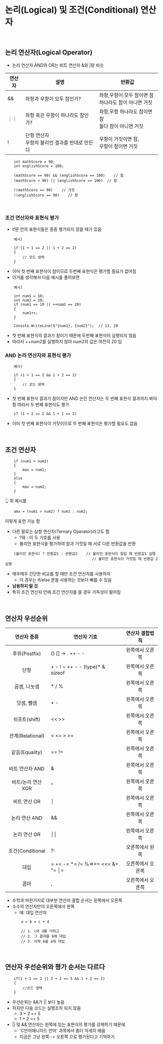 논리(Logical) 및 조건(Conditional) 연산자
=============

<br>

논리 연산자(Logical Operator)
------
* 논리 연산자 AND와 OR는 비트 연산자 &와 |랑 비슷

|연산자|설명|반환값|
|-----|----|-----|
|&&|좌항과 우항이 모두 참인가?|좌항,우항이 모두 참이면 참<br>하나라도 참이 아니면 거짓|
| ｜｜ |좌항 혹은 우항이 하나라도 참인가?|좌항,우항 하나라도 참이면 참<br>둘다 참이 아니면 거짓|
|!|단항 연산자<br> 우항의 불리언 결과를 반대로 만든다|우항이 거짓이면 참,<br>우항이 참이면 거짓|

```
    int mathScore = 90;
    int englishScore = 100;

    (mathScore == 90) && (englishScore == 100)    // 참
    (mathScore < 90) || (englishScore == 100)  // 참

    !(mathScore == 90)    // 거짓
    !(englishScore == 90)    // 참
```
<br>

### 조건 연산자와 표현식 평가
* if문 안의 표현식들은 종종 평가되지 않을 때가 있음
```
    예시)

    if (1 + 1 == 2 || 1 + 2 == 2)
    {
        // 코드 생략
    }
```
* 이미 첫 번째 표현식이 참이므로 두번째 표현식은 평가할 필요가 없어짐
* 이거를 생각해서 다음 예시를 풀어보면
```
    예시)

    int num1 = 10;
    int num2 = 20;
    if (num1 == 10 || ++num2 == 20)
    {
        num1++;
    }

    Console.WriteLine($"{num1}, {num2}");  // 11, 20
```
* 첫 번째 표현식의 결과가 참이기 때문에 두번째 표현식이 실행되지 않음
* 따라서 ++num2를 실행하지 않아 num2의 값은 여전히 20 임

### AND 논리 연산자와 표현식 평가
```
    예시)

    if (1 + 1 == 2 && 1 + 2 == 2)
    {
        // 코드 생략
    }
```
* 첫 번째 표현식 결과가 참이지만 AND 논린 연산자는 두 번째 표현식 결과까지 봐야함 따라서 두 번째 표현식도 평가

```
    if (1 + 2 == 2 && 1 + 1 == 2)
```
* 이미 첫 번째 표현식이 거짓이므로 두 번째 표현식은 평가할 필요도 없음

<br>

조건 연산자
----
```
    if (num1 > num2)
    {
        max = num1;
    }
    else
    {
        max = num2;
    }
```
👆 위 예시를
```
    amx = (num1 > num2) ? num1 : num2;
```
이렇게 표현 가능 함

* 다른 말로는 삼항 연산자(Ternary Operator)라고도 함
    * ?와 : 이 두 기호를 사용
    * 불리언 표현식을 평가하여 참과 거짓일 때 서로 다른 반환값을 반환
```
    (불리언 표현식) ? 반환값1 : 반환값2    // 불리언 표현식이 참일 때 반환값1 실행 
                                        // 불리언 표현식이 거짓일 때 반환값 2 실행
```
* 매우매우 간단한 비교를 할 때만 조건 연산자를 사용하자
    * 이 경우는 if/else 문을 사용하는 것보다 빠를 수 있음
* **남용하지 말 것**
* 특히 조건 연산자 안에 조건 연산자를 쓸 경우 가독성이 떨어짐

<br>

연산자 우선순위
----
|연산자 종류|연산자 기호|연산자 결합법칙|
|:----------:|----------|:--------------:|
|후위(Postfix)|() [] -> . ++ - -|왼쪽에서 오른쪽|
|단항|+ - ! ~ ++ - - (type)* & sizeof|왼쪽에서 오른쪽|
|곱셈, 나눗셈|* / %|왼쪽에서 오른쪽|
|덧셈, 뺄셈|+ -|왼쪽에서 오른쪽|
|쉬프트(shift)|<< >>|왼쪽에서 오른쪽|
|관계(Relational)|< <= > >=|왼쪽에서 오른쪽|
|같음(Equality)|== !=|왼쪽에서 오른쪽|
|비트 연산자 AND|&|왼쪽에서 오른쪽|
|비트/논리 연산 XOR|^|왼쪽에서 오른쪽|
|비트 연산 OR|│|왼쪽에서 오른쪽|
|논리 연산 AND|&&|왼쪽에서 오른쪽|
|논리 연산 OR|││|왼쪽에서 오른쪽|
|조건(Conditional|?:|오른쪽에서 왼쪽|
|대입|= += -= *= /= %=>>= <<= &= ^= │=|오른쪽에서 오른쪽|
|콤마|,|오른쪽에서 오른쪽|

* 수학과 마찬가지로 대부분 연산자 결합 순서는 왼쪽에서 오른쪽
* 소수의 연산자만이 오른쪽에서 왼쪽
    * 예: 대입 연산자
    ```
        a = b = c + d 

        // 1. c와 d를 더하고
        // 2. 그 결과를 b에 대입
        // 3. 이제 b를 a에 대입
    ```

<br>

연산자 우선순위와 평가 순서는 다르다
----
```
    if(1 + 1 == 2 || 3 + 2 == 5 && 1 + 2 == 2)
    {
        //코드 생략
    }
```
* 우선순위는 &&가 || 보다 높음
* 하지만 다음 코드는 실행조차 되지 않음
    * 3 + 2 == 5
    * 1 + 2 == 5
* || 및 && 연산자는 왼쪽에 있는 표현식의 평가를 강제하기 때문에
    * 'C언어매니지드 언어' 과목에서 좀더 자세히 배움
    * 지금은 그냥 왼쪽 -> 오른쪽 으로 평가된다고 기억하기
